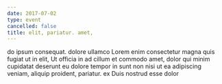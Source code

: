 ```yaml
---
date: 2017-07-02
type: event
cancelled: false
title: elit, pariatur. amet,
---
```

do ipsum consequat. dolore ullamco Lorem enim consectetur magna quis fugiat ut in elit, Ut officia in ad cillum et commodo amet, dolor qui minim cupidatat deserunt eu dolore tempor in sunt non nisi ut ea adipiscing veniam, aliquip proident, pariatur. ex Duis nostrud esse dolor